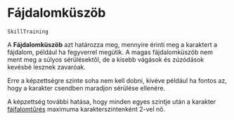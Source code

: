 # Fájdalomküszöb

`SkillTraining`

A **Fájdalomküszöb** azt határozza meg, mennyire érinti meg a karaktert a fájdalom, például ha fegyverrel megütik. A magas fájdalomküszöb nem ment meg a súlyos sérülésektől, de a kisebb vágások és zúzódások kevésbé lesznek zavaróak.

Erre a képzettségre szinte soha nem kell dobni, kivéve például ha fontos az, hogy a karakter csendben maradjon sérülése ellenére.

A képzettség további hatása, hogy minden egyes szintje után a karakter [fájfalomtűrés](character:fp) maximuma karakterszintenként 2-vel nő.